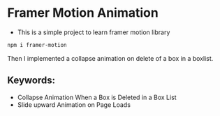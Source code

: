 # Framer Motion Animation
- This is a simple project to learn framer motion library

```bash
npm i framer-motion
```

Then I implemented a collapse animation on delete of a box in a boxlist.

## Keywords:
- Collapse Animation When a Box is Deleted in a Box List
- Slide upward Animation on Page Loads